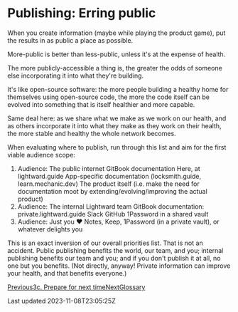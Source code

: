 # Publishing: Erring public

When you create information (maybe while playing the product game), put the results in as public a place as possible.

More-public is better than less-public, unless it's at the expense of health.

The more publicly-accessible a thing is, the greater the odds of someone else incorporating it into what they're building.

It's like open-source software: the more people building a healthy home for themselves using open-source code, the more the code itself can be evolved into something that is itself healthier and more capable.

Same deal here: as we share what we make as we work on our health, and as others incorporate it into what they make as they work on their health, the more stable and healthy the whole network becomes.

When evaluating where to publish, run through this list and aim for the first viable audience scope:

1. Audience: The public internet GitBook documentation Here, at lightward.guide App-specific documentation (locksmith.guide, learn.mechanic.dev) The product itself (i.e. make the need for documentation moot by extending/evolving/improving the actual product)
2. Audience: The internal Lightward team GitBook documentation: private.lightward.guide Slack GitHub 1Password in a shared vault
3. Audience: Just you ❤️ Notes, Keep, 1Password (in a private vault), or whatever delights you

This is an exact inversion of our overall priorities list. That is not an accident. Public publishing benefits the world, our team, and you; internal publishing benefits our team and you; and if you don't publish it at all, no one but you benefits. (Not directly, anyway! Private information can improve your health, and that benefits everyone.)

[Previous3c. Prepare for next time](/the-product-game/3-save/3c-prepare)[NextGlossary](/glossary)

Last updated 2023-11-08T23:05:25Z